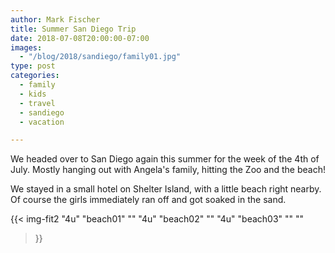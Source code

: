 ```yaml
---
author: Mark Fischer
title: Summer San Diego Trip
date: 2018-07-08T20:00:00-07:00
images:
  - "/blog/2018/sandiego/family01.jpg"
type: post
categories:
  - family
  - kids
  - travel
  - sandiego
  - vacation

---
```


We headed over to San Diego again this summer for the week of the 4th of July. Mostly hanging out with Angela's family, hitting the Zoo and the beach!

<!--more-->

We stayed in a small hotel on Shelter Island, with a little beach right nearby. Of course the girls immediately ran off and got soaked in the sand.

{{< img-fit2
    "4u" "beach01" ""
    "4u" "beach02" ""
    "4u" "beach03" ""
    ""
>}}

